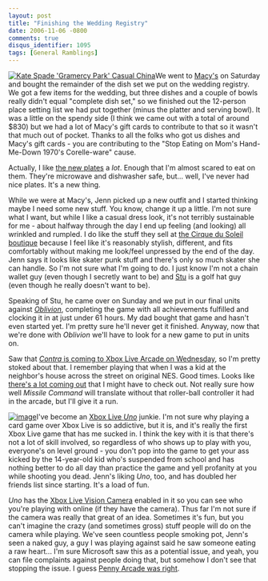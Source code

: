 ```yaml
---
layout: post
title: "Finishing the Wedding Registry"
date: 2006-11-06 -0800
comments: true
disqus_identifier: 1095
tags: [General Ramblings]
---
```

[![Kate Spade 'Gramercy Park' Casual
China](https://hyqi8g.dm2304.livefilestore.com/y2pq0FMt7yoXi5CHT-Stwc0eqpBm1VpVYInnWpAVZTss94qKQaJ9mzbR_3ZtMqG5C1Zwp5mcofX8aMZDvNTWij9K078vvBemXDb3OaOSRWNKTY/20061106katespade.jpg?psid=1)](http://www1.macys.com/catalog/product/index.ognc?ID=111027&PseudoMasterProdID=111108)We
went to [Macy's](http://www.macys.com) on Saturday and bought the
remainder of the dish set we put on the wedding registry. We got a few
items for the wedding, but three dishes and a couple of bowls really
didn't equal "complete dish set," so we finished out the 12-person place
setting list we had put together (minus the platter and serving bowl).
It was a little on the spendy side (I think we came out with a total of
around $830) but we had a lot of Macy's gift cards to contribute to
that so it wasn't that much out of pocket. Thanks to all the folks who
got us dishes and Macy's gift cards - you are contributing to the "Stop
Eating on Mom's Hand-Me-Down 1970's Corelle-ware" cause.

 Actually, I like [the new
plates](http://www1.macys.com/catalog/product/index.ognc?ID=111027&PseudoMasterProdID=111108)
a *lot*. Enough that I'm almost scared to eat on them. They're microwave
and dishwasher safe, but... well, I've never had nice plates. It's a new
thing.

 While we were at Macy's, Jenn picked up a new outfit and I started
thinking maybe I need some new stuff. You know, change it up a little.
I'm not sure what I want, but while I like a casual dress look, it's not
terribly sustainable for me - about halfway through the day I end up
feeling (and looking) all wrinkled and rumpled. I do like the stuff they
sell at [the Cirque du Soleil
boutique](http://www.cirquedusoleil.com/CirqueDuSoleil/en/boutique/)
because I feel like it's reasonably stylish, different, and fits
comfortably without making me look/feel unpressed by the end of the day.
Jenn says it looks like skater punk stuff and there's only so much
skater she can handle. So I'm not sure what I'm going to do. I just know
I'm not a chain wallet guy (even though I secretly want to be) and
[Stu](http://www.stuartthompson.net) is a golf hat guy (even though he
really doesn't want to be).

 Speaking of Stu, he came over on Sunday and we put in our final units
against
[*Oblivion*](http://www.amazon.com/exec/obidos/ASIN/B000GE7O9K/mhsvortex),
completing the game with all achievements fulfilled and clocking it in
at just under 61 hours. My dad bought that game and hasn't even started
yet. I'm pretty sure he'll never get it finished. Anyway, now that we're
done with *Oblivion* we'll have to look for a new game to put in units
on.

 Saw that [*Contra* is coming to Xbox Live Arcade on
Wednesday](http://gamerscoreblog.com/team/archive/2006/11/06/538730.aspx),
so I'm pretty stoked about that. I remember playing that when I was a
kid at the neighbor's house across the street on original NES. Good
times. Looks like [there's a lot coming
out](http://gamerscoreblog.com/team/archive/2006/11/06/538734.aspx) that
I might have to check out. Not really sure how well *Missile Command*
will translate without that roller-ball controller it had in the arcade,
but I'll give it a run.

[![image](https://hyqi8g.dm2303.livefilestore.com/y2p_PR67jQMrHaRfFCJCKQ0djxN2fkKgYgG7W5TPYJS3meA7nWp36dOzqKxgvTRhR2wsCQDfIfyYTeBzIwKqdacAtmR66IWgdHEnSZtKGmMKqQ/20061106uno.jpg?psid=1)](http://www.xbox.com/en-US/games/u/unolivearcadexbox360/default.htm)I've
become an [Xbox Live
*Uno*](http://www.xbox.com/en-US/games/u/unolivearcadexbox360/default.htm)
junkie. I'm not sure why playing a card game over Xbox Live is so
addictive, but it is, and it's really the first Xbox Live game that has
me sucked in. I think the key with it is that there's not a lot of skill
involved, so regardless of who shows up to play with you, everyone's on
level ground - you don't pop into the game to get your ass kicked by the
14-year-old kid who's suspended from school and has nothing better to do
all day than practice the game and yell profanity at you while shooting
you dead. Jenn's liking *Uno*, too, and has doubled her friends list
since starting. It's a load of fun.

 *Uno* has the [Xbox Live Vision
Camera](http://www.amazon.com/exec/obidos/ASIN/B000GCGB3M/mhsvortex)
enabled in it so you can see who you're playing with online (if they
have the camera). Thus far I'm not sure if the camera was really that
great of an idea. Sometimes it's fun, but you can't imagine the crazy
(and sometimes gross) stuff people will do on the camera while playing.
We've seen countless people smoking pot, Jenn's seen a naked guy, a guy
I was playing against said he saw someone eating a raw heart... I'm sure
Microsoft saw this as a potential issue, and yeah, you can file
complaints against people doing that, but somehow I don't see that
stopping the issue. I guess [Penny Arcade was
right](http://www.penny-arcade.com/comic/2005/03/14).
